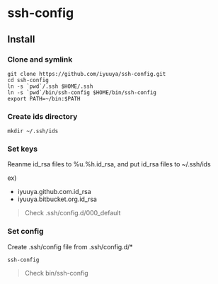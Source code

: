 ssh-config
==========

Install
-------

### Clone and symlink

```
git clone https://github.com/iyuuya/ssh-config.git
cd ssh-config
ln -s `pwd`/.ssh $HOME/.ssh
ln -s `pwd`/bin/ssh-config $HOME/bin/ssh-config
export PATH=~/bin:$PATH
```

### Create ids directory

```
mkdir ~/.ssh/ids
```

### Set keys

Reanme id_rsa files to %u.%h.id_rsa, and put id_rsa files to ~/.ssh/ids

ex)

* iyuuya.github.com.id_rsa
* iyuuya.bitbucket.org.id_rsa

> Check .ssh/config.d/000_default

### Set config

Create .ssh/config file from .ssh/config.d/*

```
ssh-config
```

> Check bin/ssh-config

